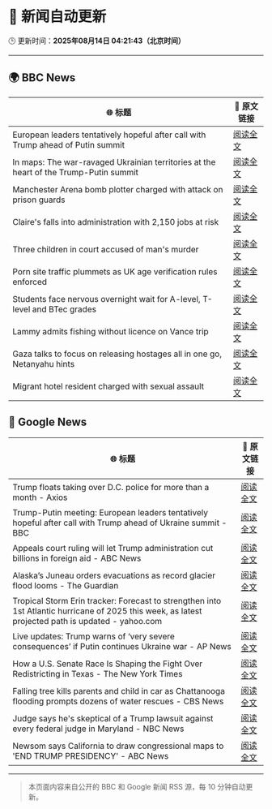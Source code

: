 # 🧠 新闻自动更新

🕒 更新时间：**2025年08月14日 04:21:43（北京时间）**

---

## 🌍 BBC News

| 🌐 标题 | 🔗 原文链接 |
|--------|-------------|
| European leaders tentatively hopeful after call with Trump ahead of Putin summit | [阅读全文](https://www.bbc.com/news/articles/cpv0l9e187yo?at_medium=RSS&at_campaign=rss) |
| In maps: The war-ravaged Ukrainian territories at the heart of the Trump-Putin summit | [阅读全文](https://www.bbc.com/news/articles/cgkrn433lk2o?at_medium=RSS&at_campaign=rss) |
| Manchester Arena bomb plotter charged with attack on prison guards | [阅读全文](https://www.bbc.com/news/articles/ckge2qdr88eo?at_medium=RSS&at_campaign=rss) |
| Claire's falls into administration with 2,150 jobs at risk | [阅读全文](https://www.bbc.com/news/articles/cp8zwdy98k8o?at_medium=RSS&at_campaign=rss) |
| Three children in court accused of man's murder | [阅读全文](https://www.bbc.com/news/articles/cgr99lkjlk4o?at_medium=RSS&at_campaign=rss) |
| Porn site traffic plummets as UK age verification rules enforced | [阅读全文](https://www.bbc.com/news/articles/c17n9k54qz2o?at_medium=RSS&at_campaign=rss) |
| Students face nervous overnight wait for A-level, T-level and BTec grades | [阅读全文](https://www.bbc.com/news/articles/c15lv2xxyy5o?at_medium=RSS&at_campaign=rss) |
| Lammy admits fishing without licence on Vance trip | [阅读全文](https://www.bbc.com/news/articles/cg7jdkmvvv1o?at_medium=RSS&at_campaign=rss) |
| Gaza talks to focus on releasing hostages all in one go, Netanyahu hints | [阅读全文](https://www.bbc.com/news/articles/c9vd734vv0yo?at_medium=RSS&at_campaign=rss) |
| Migrant hotel resident charged with sexual assault | [阅读全文](https://www.bbc.com/news/articles/c0l6kdn041wo?at_medium=RSS&at_campaign=rss) |

## 📰 Google News

| 🌐 标题 | 🔗 原文链接 |
|--------|-------------|
| Trump floats taking over D.C. police for more than a month - Axios | [阅读全文](https://news.google.com/rss/articles/CBMic0FVX3lxTE5YeDFKdkpzRmoydWFLWmdGOUFtY3VOVXJIZTBZZGJia0hnb2pzQ1R3NERJSkZuOF9JUGxWc3dDZFNtOXUtWEJEalhJYUdtdTFTbWlVMVk1MXFmRURJZF80aXo5di0teHJPSG9xQURINnNKMWc?oc=5) |
| Trump-Putin meeting: European leaders tentatively hopeful after call with Trump ahead of Ukraine summit - BBC | [阅读全文](https://news.google.com/rss/articles/CBMiWkFVX3lxTE16SHdQeTFJSHZuZUpmeEI0MW5rTHhRSFc3a2F5b0lFbkJLU1VPSVZQUEQ5Z3NkMDJhRXNqa2FrMnM5dGtqQTFZazBrcXpqRExVRGx3dnlPTlBOUdIBX0FVX3lxTE1vT0RyU1FUekxibklPTVk3TGRRbFVnSDM4MG41VVRpaFAwRElkVmVJVXBucDNJcF9pRE1WRFk5NUN4dTd4QmcyRFY5R1NCOHY1RDRSVkNpeVRDVmtTNVJR?oc=5) |
| Appeals court ruling will let Trump administration cut billions in foreign aid - ABC News | [阅读全文](https://news.google.com/rss/articles/CBMiqwFBVV95cUxQdnVIeS15RnZNaVc5cmlsSGNsbEhZZnVtd3dpNVllSE52NWltUGRqVHRVSVpTNzM4YlB1ZUZ4bDNSUVQzdzVCa0dyVHRFTUVrNlBwemFSQUpJVTV1Q2kyc215OUl2RVNUMWZQU2FzemdRWU9haFMyZXRIZDBvS2VnSndrX2lIQV9lNXgwM29ZMWhCYmpKOEgwQ2t1YnNrb3Bzd1pQVVIyTGszNUXSAbABQVVfeXFMTVVpZk5hT2tzeGdSNWUxMWZ0RjI2aENVd3owT3FIR3J3NVNhR2g3UEYxeDg2ZHR5Tl9OcmhnZTVVaUNRSVJOODdKRFhvOGlzQzdYUDVERXZJTXlyaFRncjBwcTdTcWp1MTF2Z1k5MmFNZVNNejM4ZVpUVVdSWDlrTXh5S1RSOTU2NkFWeFZaa29rX0N3Nnl0Y2xTcXRFTm9uTW93UWxMMXdFZmwwU3pJenY?oc=5) |
| Alaska’s Juneau orders evacuations as record glacier flood looms - The Guardian | [阅读全文](https://news.google.com/rss/articles/CBMilgFBVV95cUxNdXN1YVBVWll4TC0xTC14cmlvcFRWMEd2SHU5UWpGN2ZZNVlWRTRUVl83VGhvdGFBYU5JczEwRklnMnFCMXNuN1lyQXBqMWdsQ0hJOXpqci1DWDB1eXNvQlM0MlVWbE5jVW4zMF9NTWh6US1YSnpZblBhZUh4YzN2aElDT1VQT2xLNjZSdG1IbWl1Q0JGMlE?oc=5) |
| Tropical Storm Erin tracker: Forecast to strengthen into 1st Atlantic hurricane of 2025 this week, as latest projected path is updated - yahoo.com | [阅读全文](https://news.google.com/rss/articles/CBMioAJBVV95cUxPcjkxRHhKMWdYVW9SVFFoenozMmxDUHBwU1hPM1FvbE1INU1zYXZMYjdPYktjUWprSVFNSUlMbWxYNVJpZWVWbk5EdkMwbS1tYURjZEdKZjVhMllBWDFGWnFDTVRkMUJVNV82VERqdjVkZlJIUFpSbVhrQ2RCTTV5VkhFUExMWENrdUhZQ2h1djdpbXM4THZpeGtVSUl4bEYwc20tTzJ1OW5VcWMtRU1jNWRTbDlIMHk2Z2JuZy1qMGY3amx0TnJKMmVHS2h1WmZ3cTBTMjNNeVZESl9qbDZsSWJBSVc5TEdZMFNuMENkeDZnbzYtOWxjVFlYV3N5QS1iTDJ3WmVJVzRVcVhvNEJ2Z1BWcVNKNHdhMHp1cTNFdGE?oc=5) |
| Live updates: Trump warns of ‘very severe consequences’ if Putin continues Ukraine war - AP News | [阅读全文](https://news.google.com/rss/articles/CBMia0FVX3lxTE1VUU1MWTByUDA1TDJNa2dEZnczcUdKQ3E0UlNjbUJIdXRVZWUtRkdUWmJoQ3RPLXNHWVN4SXlHM2twZ19abkp5VzE3YUg3TU9GT3dCcDZseWd4dkRLUHdCZTItRnoyTWZ3b2Ew?oc=5) |
| How a U.S. Senate Race Is Shaping the Fight Over Redistricting in Texas - The New York Times | [阅读全文](https://news.google.com/rss/articles/CBMihAFBVV95cUxNWFhrSFQxcXVuc0NscWdhMm5PRHdoUS1LNjlOVFM2dzRZMUt2VHpMQ3U3a0lZUEhvSmJLdW9Jcm1BNXBobEZIbG1jOUkzV3FfTkttajk4REg2bHBCRlFRWFBGVWVxRzlNRkktT0x3QXhTcUtsNHJxcHphVmVQa1ROckY5Q0E?oc=5) |
| Falling tree kills parents and child in car as Chattanooga flooding prompts dozens of water rescues - CBS News | [阅读全文](https://news.google.com/rss/articles/CBMiowFBVV95cUxQSlhPbXlFdkZ5d0JaT29uVWloNURvUGh3NjJYTm1LX3Y2eGZVcW5iR1VCMVVWQkdmWWY2ODYxWm5mSl9VRC1wd0EydWdYVklpRTJNODN1c21RcXI3YmJnaXozTV9xeEFuWnFJZHVqWmJaVElDOVNndE5nakYwaTE2dTZGR3liVVNNYnB0dzFpLVJfMG1lM2tMWkl1ckthMW5MUmJn0gGoAUFVX3lxTE9jNlVrUklBZWFFSkpPUW5xdHo3bnU2WGVUcTZHUklQb2R3TWxuOEY0N245bGd5aVdnc3hjaXZxWlJOUDdxYk1aZy1MQUFUenhsNFJuTUJ2TmNQYWtTSUljNUwwZmZTNTlOVGZkSHRvQzluSHpHa1RhVWV3WTd0WFpXVjVCTmZNelZiWWRabXVMTWNOSWFQTjZMQ3lETHVuVzVjQWFGR2h5Zw?oc=5) |
| Judge says he's skeptical of a Trump lawsuit against every federal judge in Maryland - NBC News | [阅读全文](https://news.google.com/rss/articles/CBMixgFBVV95cUxNcW5UVFFaMTdZWXMzbmZEVk9GcWpkSjVKUkhNZ01rWUpLWjNZQmwyaVA3RzNqR1JVVG5yWFJGV0E4QUtxNUJkVXhYdl85NXJTVWJ1bzZYZDNobXBRd2FSczI4cEcxejJZaFdoTkFMYnh0d3J0X1poZ19RTXhoYVVWM19DdWd5Uzd4dXJEWDdJTUVOc2pEX1JYUXdIdDVpUFFDU1pvcGI1M1pfR0RIcTdXYjdqNzhqSzluV0tLM2U2T0JkV3NBTEHSAVZBVV95cUxONkd0SWY1LVlDeTltN25KV0xSTGhoMlBDVUxLUWNGSWJEay1FdWpSNl81QXktUHM3blE3QzF2TmFFQ0RiT1hndUFKTTF0UEVhSzJ5cnJjdw?oc=5) |
| Newsom says California to draw congressional maps to 'END TRUMP PRESIDENCY' - ABC News | [阅读全文](https://news.google.com/rss/articles/CBMinwFBVV95cUxNQW9ETGhFVDdUdUFBVjRodUl2TGYtN25XWDVyR3JhdUxKSnVSTXVkUnNXbU1ySnc0ckFfX0VnWXVNS213Y3U4NWNJVDRVNzd4MHZzN2xZaXVaNmkzWmJxc0hycXJiMHFEMUx5bGpYYzhVdXVMenl3cWZIOUs2ZDRBbkxtY2VDWVIwTDZsYmJpdTZlLUctZ1RwZ21ocjdnZ2fSAaQBQVVfeXFMT0dMaDdHdVlyemUxUFR2YXktX1RPT3ZWeEZqODJOMnhFNmtrUkxRdEJzQlN4S29xeHdUVlcya2E4amVKZmJ2SkFyYnh3T050aVpKbVBFeDBoRHpNR2dYV2VtdTZlRHNOdzU0QXZqeDVtRVJBTV9KVnl1Ry1ha1ZuODJhZkp3ek9Fd3R5cVo4cTMtQV9fSXRvM1dxTzZaMnJmVzQweWU?oc=5) |

---
> 本页面内容来自公开的 BBC 和 Google 新闻 RSS 源，每 10 分钟自动更新。
